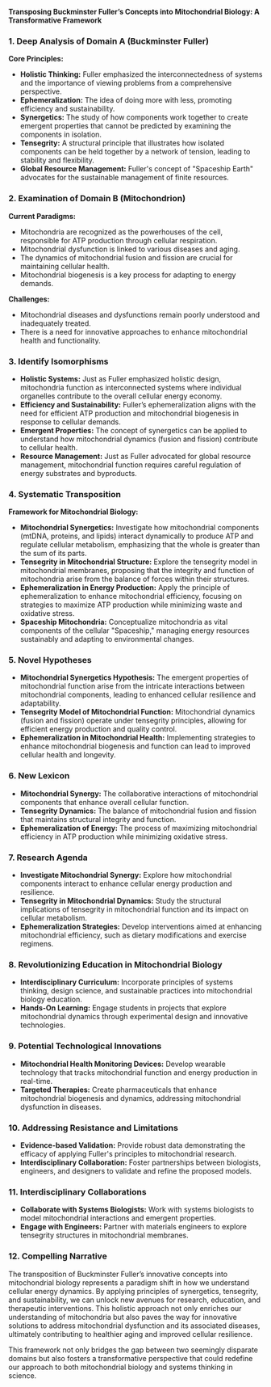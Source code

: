 **Transposing Buckminster Fuller’s Concepts into Mitochondrial Biology: A Transformative Framework**

### 1. Deep Analysis of Domain A (Buckminster Fuller)

**Core Principles:**
- **Holistic Thinking:** Fuller emphasized the interconnectedness of systems and the importance of viewing problems from a comprehensive perspective.
- **Ephemeralization:** The idea of doing more with less, promoting efficiency and sustainability.
- **Synergetics:** The study of how components work together to create emergent properties that cannot be predicted by examining the components in isolation.
- **Tensegrity:** A structural principle that illustrates how isolated components can be held together by a network of tension, leading to stability and flexibility.
- **Global Resource Management:** Fuller's concept of "Spaceship Earth" advocates for the sustainable management of finite resources.

### 2. Examination of Domain B (Mitochondrion)

**Current Paradigms:**
- Mitochondria are recognized as the powerhouses of the cell, responsible for ATP production through cellular respiration.
- Mitochondrial dysfunction is linked to various diseases and aging.
- The dynamics of mitochondrial fusion and fission are crucial for maintaining cellular health.
- Mitochondrial biogenesis is a key process for adapting to energy demands.

**Challenges:**
- Mitochondrial diseases and dysfunctions remain poorly understood and inadequately treated.
- There is a need for innovative approaches to enhance mitochondrial health and functionality.

### 3. Identify Isomorphisms

- **Holistic Systems:** Just as Fuller emphasized holistic design, mitochondria function as interconnected systems where individual organelles contribute to the overall cellular energy economy.
- **Efficiency and Sustainability:** Fuller’s ephemeralization aligns with the need for efficient ATP production and mitochondrial biogenesis in response to cellular demands.
- **Emergent Properties:** The concept of synergetics can be applied to understand how mitochondrial dynamics (fusion and fission) contribute to cellular health.
- **Resource Management:** Just as Fuller advocated for global resource management, mitochondrial function requires careful regulation of energy substrates and byproducts.

### 4. Systematic Transposition

**Framework for Mitochondrial Biology:**
- **Mitochondrial Synergetics:** Investigate how mitochondrial components (mtDNA, proteins, and lipids) interact dynamically to produce ATP and regulate cellular metabolism, emphasizing that the whole is greater than the sum of its parts.
- **Tensegrity in Mitochondrial Structure:** Explore the tensegrity model in mitochondrial membranes, proposing that the integrity and function of mitochondria arise from the balance of forces within their structures.
- **Ephemeralization in Energy Production:** Apply the principle of ephemeralization to enhance mitochondrial efficiency, focusing on strategies to maximize ATP production while minimizing waste and oxidative stress.
- **Spaceship Mitochondria:** Conceptualize mitochondria as vital components of the cellular "Spaceship," managing energy resources sustainably and adapting to environmental changes.

### 5. Novel Hypotheses

- **Mitochondrial Synergetics Hypothesis:** The emergent properties of mitochondrial function arise from the intricate interactions between mitochondrial components, leading to enhanced cellular resilience and adaptability.
- **Tensegrity Model of Mitochondrial Function:** Mitochondrial dynamics (fusion and fission) operate under tensegrity principles, allowing for efficient energy production and quality control.
- **Ephemeralization in Mitochondrial Health:** Implementing strategies to enhance mitochondrial biogenesis and function can lead to improved cellular health and longevity.

### 6. New Lexicon

- **Mitochondrial Synergy:** The collaborative interactions of mitochondrial components that enhance overall cellular function.
- **Tensegrity Dynamics:** The balance of mitochondrial fusion and fission that maintains structural integrity and function.
- **Ephemeralization of Energy:** The process of maximizing mitochondrial efficiency in ATP production while minimizing oxidative stress.

### 7. Research Agenda

- **Investigate Mitochondrial Synergy:** Explore how mitochondrial components interact to enhance cellular energy production and resilience.
- **Tensegrity in Mitochondrial Dynamics:** Study the structural implications of tensegrity in mitochondrial function and its impact on cellular metabolism.
- **Ephemeralization Strategies:** Develop interventions aimed at enhancing mitochondrial efficiency, such as dietary modifications and exercise regimens.

### 8. Revolutionizing Education in Mitochondrial Biology

- **Interdisciplinary Curriculum:** Incorporate principles of systems thinking, design science, and sustainable practices into mitochondrial biology education.
- **Hands-On Learning:** Engage students in projects that explore mitochondrial dynamics through experimental design and innovative technologies.

### 9. Potential Technological Innovations

- **Mitochondrial Health Monitoring Devices:** Develop wearable technology that tracks mitochondrial function and energy production in real-time.
- **Targeted Therapies:** Create pharmaceuticals that enhance mitochondrial biogenesis and dynamics, addressing mitochondrial dysfunction in diseases.

### 10. Addressing Resistance and Limitations

- **Evidence-based Validation:** Provide robust data demonstrating the efficacy of applying Fuller's principles to mitochondrial research.
- **Interdisciplinary Collaboration:** Foster partnerships between biologists, engineers, and designers to validate and refine the proposed models.

### 11. Interdisciplinary Collaborations

- **Collaborate with Systems Biologists:** Work with systems biologists to model mitochondrial interactions and emergent properties.
- **Engage with Engineers:** Partner with materials engineers to explore tensegrity structures in mitochondrial membranes.

### 12. Compelling Narrative

The transposition of Buckminster Fuller’s innovative concepts into mitochondrial biology represents a paradigm shift in how we understand cellular energy dynamics. By applying principles of synergetics, tensegrity, and sustainability, we can unlock new avenues for research, education, and therapeutic interventions. This holistic approach not only enriches our understanding of mitochondria but also paves the way for innovative solutions to address mitochondrial dysfunction and its associated diseases, ultimately contributing to healthier aging and improved cellular resilience. 

This framework not only bridges the gap between two seemingly disparate domains but also fosters a transformative perspective that could redefine our approach to both mitochondrial biology and systems thinking in science.